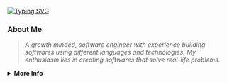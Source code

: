 [![Typing SVG](https://readme-typing-svg.demolab.com?font=Fira+Code&pause=1000&color=2c84e8&width=435&lines=#Software+Engineer#;Computer+Science+Graduate;Constantly+Learning+New+Technologies)](https://git.io/typing-svg)

### About Me

> *A growth minded, software engineer with experience building softwares using different languages and technologies. My enthusiasm lies in creating softwares that solve real-life problems.*

<details>
<summary><b>More Info</b></summary>
<br>

### Languages

<a href="https://skillicons.dev">
  <img src="https://skillicons.dev/icons?i=python,go,cpp,html,css" alt="Skill Icons" />
</a>

### Frameworks

<a href="https://skillicons.dev">
  <img src="https://skillicons.dev/icons?i=flask,flutter,bootstrap" alt="Skill Icons" />
</a>

### Tools

<a href="https://skillicons.dev">
  <img src="https://skillicons.dev/icons?i=figma,gcp,postman,mongodb" alt="Skill Icons" />
</a>

</details>
</div>

<!--
# 🙋‍♂️ Hola!

I'm Haileamlak, a recent **Computer Science graduate** driven to build impactful digital solutions for today’s global challenges. With a background in UI/UX design and mobile app development, my focus is now on backend development, where I work to create scalable, high-performance systems that prioritize both functionality and user experience.

---

### Key Skills & Interests
- **Languages**: Python, Golang, Dart, C++, Java, SQL, Html/CSS
- **Frameworks & Libraries**: Flutter, Flask, Bootstrap, Swing
- **Databases**: MongoDB, Firebase, MySQL
- **Tools**: GCP, Git, GitHub, GitLab, Postman
- **Other Skills and Interests**: Object Oriented Programming, Data Structures and Algorithms, Competitive Programming, Cybersecurity

---

### Please feel free to reach out to me! Your message makes me smile. :)
- **Email**: [haileamlakbeat@gmail.com](mailto:haileamlakbeat@gmail.com)
- **LinkedIn**: [linkedin.com/in/haileamlak](https://linkedin.com/in/haileamlak)
- **Personal Website**: [haileamlak.com](https://haileamlak.github.io)

<!--
**Languages and tools I am familiar with:**

<table align="left">
  <tr>
    <td align="center" width="96">
        <img src="https://skillicons.dev/icons?i=go" alt="Golang" width="40" height="40" />
      <br>Golang
    </td>
    <td align="center" width="96">
        <img src="https://skillicons.dev/icons?i=dart" alt="Dart" width="40" height="40" />
      <br>Dart
    </td>
    <td align="center" width="96">
        <img src="https://skillicons.dev/icons?i=python" alt="Python" width="40" height="40" />
      <br>Python
    </td>
    <td align="center" width="96">
        <img src="https://skillicons.dev/icons?i=cpp" alt="C++" width="40" height="40" />
      <br>C++
    </td>
    <td align="center" width="96">
        <img src="https://skillicons.dev/icons?i=java" alt="Java" width="40" height="40" />
      <br>Java
    </td>
  </tr>
  <tr>
    <td align="center" width="96">
        <img src="https://skillicons.dev/icons?i=mongodb" alt="MongoDB" width="40" height="40" />
      <br>MongoDB
    </td>
    <td align="center" width="96">
        <img src="https://skillicons.dev/icons?i=firebase" alt="Firebase" width="40" height="40" />
      <br>Firebase
    </td>
    <td align="center" width="96">
        <img src="https://skillicons.dev/icons?i=mysql" alt="MySQL" width="40" height="40" />
      <br>MySQL
    </td>
  </tr>
  <tr>
    <td align="center" width="96">
        <img src="https://skillicons.dev/icons?i=git" alt="Git" width="40" height="40" />
      <br>Git
    </td>
    <td align="center" width="96">
        <img src="https://skillicons.dev/icons?i=postman" alt="Postman" width="40" height="40" />
      <br>Postman
    </td>
    <td align="center" width="96">
        <img src="https://skillicons.dev/icons?i=vscode" alt="VS Code" width="40" height="40" />
      <br>VS Code
    </td>
    <td align="center" width="96">
        <img src="https://skillicons.dev/icons?i=redis" alt="Redis" width="40" height="40" />
      <br>Redis
    </td>
    <td align="center" width="96">
        <img src="https://skillicons.dev/icons?i=jwt" alt="JWT" width="40" height="40" />
      <br>JWT
    </td>
  </tr>
</table>

<br><br><br><br>
<br><br><br><br>
<br><br><br><br>

<!-- Add more breaks to ensure spacing between table and stats 

<p align="left" style="display: flex; justify-content: center; gap: 10px;">-->
<!--
  <img src="https://github-readme-stats-one-bice.vercel.app/api?username=haileamlak&theme=gotham&show_icons=true&count_private=true&hide_border=false&role=OWNER,ORGANIZATION_MEMBER,COLLABORATOR" width="50%" alt="@haileamlak's github-readme-stats"/>
<!--   <img src="https://github-readme-streak-stats.herokuapp.com?user=haileamlak&theme=gotham&hide_border=false&date_format=M%20j%5B%2C%20Y%5D" width="45%" alt="@haileamlak's github-readme-streak-stats"/> 
</p>-->

<!--

**Get in Touch**

<table align="left" style="border: none">
  <tr>
    <td align="center" width="96">
      <a href="https://linkedin.com/in/haileamlak" target="_blank">
        <img src="https://skillicons.dev/icons?i=linkedin" alt="LinkedIn" width="40" height="40"/>
      </a>
    </td>
    <td align="center" width="96">
      <a href="mailto:haileamlakbeat@gmail.com" target="_blank">
        <img src="https://skillicons.dev/icons?i=gmail" alt="Email" width="40" height="40"/>
      </a>
    </td>
    <td align="center" width="96">
      <a href="https://leetcode.com/Hayla_Beat" target="_blank">
        <img src="https://upload.wikimedia.org/wikipedia/commons/1/19/LeetCode_logo_black.png" alt="Leetcode" width="40" height="40"/>
      </a>
    </td>
    <td align="center" width="96">
      <a href="https://codeforces.com/profile/Haileamlak" target="_blank">
        <img src="https://cdn.iconscout.com/icon/free/png-512/free-code-forces-logo-icon-download-in-svg-png-gif-file-formats--technology-social-media-vol-2-pack-logos-icons-2944796.png?f=webp&w=256" alt="Codeforces" width="40" height="40"/>
      </a>
    </td>
  </tr>
</table>

-->


